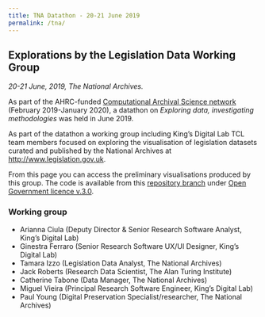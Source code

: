 ```yaml
---
title: TNA Datathon - 20-21 June 2019
permalink: /tna/
---
```


<div class="narrow">
    <h2>Explorations by the Legislation Data Working Group</h2>
    <p><em>20-21 June, 2019, The National Archives.</em></p>
    <p>As part of the AHRC-funded <a href="http://computationalarchives.net">Computational Archival Science network</a> (February 2019-January 2020), a datathon on <em>Exploring data, investigating methodologies</em> was held in June 2019.</p>
    <p>As part of the datathon a working group including King’s Digital Lab TCL team members focused on exploring the visualisation of legislation datasets curated and published by the National Archives at <a href="http://www.legislation.gov.uk">http://www.legislation.gov.uk</a>.</p>
    <p>From this page you can access the preliminary visualisations produced by this group. The code is available from this <a href="https://github.com/kingsdigitallab/tcl/tree/tna-datathon">repository branch</a> under <a href="http://www.nationalarchives.gov.uk/doc/open-government-licence/version/3/">Open Government licence v.3.0</a>.</p>
    <h3>Working group</h3>
    <ul>
        <li>Arianna Ciula (Deputy Director & Senior Research Software Analyst, King’s Digital Lab)</li>
        <li>Ginestra Ferraro (Senior Research Software UX/UI Designer, King’s Digital Lab)</li>
        <li>Tamara Izzo (Legislation Data Analyst, The National Archives)</li>
        <li>Jack Roberts (Research Data Scientist, The Alan Turing Institute)</li>
        <li>Catherine Tabone (Data Manager, The National Archives)</li>
        <li>Miguel Vieira (Principal Research Software Engineer, King’s Digital Lab)</li>
        <li>Paul Young (Digital Preservation Specialist/researcher, The National Archives)</li>
    </ul>   
</div>
